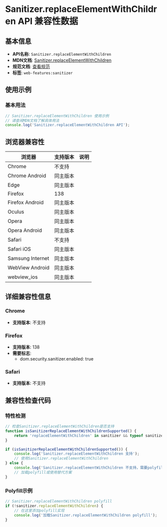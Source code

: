 # Sanitizer.replaceElementWithChildren API 兼容性数据

## 基本信息

- **API名称**: `Sanitizer.replaceElementWithChildren`
- **MDN文档**: [Sanitizer.replaceElementWithChildren](https://developer.mozilla.org/docs/Web/API/Sanitizer/replaceElementWithChildren)
- **规范文档**: [查看规范](https://wicg.github.io/sanitizer-api/#dom-sanitizer-replaceelementwithchildren)
- **标签**: `web-features:sanitizer`

## 使用示例

### 基本用法

```javascript
// Sanitizer.replaceElementWithChildren 使用示例
// 请查阅MDN文档了解具体用法
console.log('Sanitizer.replaceElementWithChildren API');
```

## 浏览器兼容性

| 浏览器 | 支持版本 | 说明 |
|--------|----------|------|
| Chrome | 不支持 |  |
| Chrome Android | 同主版本 |  |
| Edge | 同主版本 |  |
| Firefox | 138 |  |
| Firefox Android | 同主版本 |  |
| Oculus | 同主版本 |  |
| Opera | 同主版本 |  |
| Opera Android | 同主版本 |  |
| Safari | 不支持 |  |
| Safari iOS | 同主版本 |  |
| Samsung Internet | 同主版本 |  |
| WebView Android | 同主版本 |  |
| webview_ios | 同主版本 |  |

## 详细兼容性信息

### Chrome

- **支持版本**: 不支持

### Firefox

- **支持版本**: 138
- **需要标志**: 
  - dom.security.sanitizer.enabled: true

### Safari

- **支持版本**: 不支持

## 兼容性检查代码

### 特性检测

```javascript
// 检查Sanitizer.replaceElementWithChildren是否支持
function isSanitizerReplaceElementWithChildrenSupported() {
    return 'replaceElementWithChildren' in sanitizer && typeof sanitizer.replaceElementWithChildren === 'function';
}

if (isSanitizerReplaceElementWithChildrenSupported()) {
    console.log('Sanitizer.replaceElementWithChildren 支持');
    // 使用Sanitizer.replaceElementWithChildren
} else {
    console.log('Sanitizer.replaceElementWithChildren 不支持，需要polyfill');
    // 加载polyfill或使用替代方案
}
```

### Polyfill示例

```javascript
// Sanitizer.replaceElementWithChildren polyfill
if (!sanitizer.replaceElementWithChildren) {
    // 在这里添加polyfill实现
    console.log('加载Sanitizer.replaceElementWithChildren polyfill');
}
```

